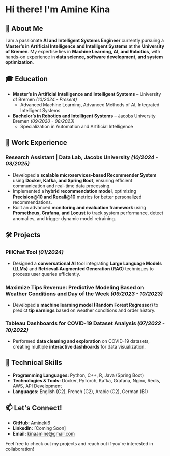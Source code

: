 # Hi there! I'm Amine Kina

## 🚀 About Me  
I am a passionate **AI and Intelligent Systems Engineer** currently pursuing a **Master’s in Artificial Intelligence and Intelligent Systems** at the **University of Bremen**. My expertise lies in **Machine Learning, AI, and Robotics**, with hands-on experience in **data science, software development, and system optimization**.

## 🎓 Education  
- **Master’s in Artificial Intelligence and Intelligent Systems** – University of Bremen *(10/2024 - Present)*  
  - Advanced Machine Learning, Advanced Methods of AI, Integrated Intelligent Systems  
- **Bachelor’s in Robotics and Intelligent Systems** – Jacobs University Bremen *(09/2020 - 08/2023)*  
  - Specialization in Automation and Artificial Intelligence  

## 💼 Work Experience  
### Research Assistant | Data Lab, Jacobs University *(10/2024 - 03/2025)*  
- Developed a **scalable microservices-based Recommender System** using **Docker, Kafka, and Spring Boot**, ensuring efficient communication and real-time data processing.  
- Implemented a **hybrid recommendation model**, optimizing **Precision@10 and Recall@10** metrics for better personalized recommendations.  
- Built an advanced **monitoring and evaluation framework** using **Prometheus, Grafana, and Locust** to track system performance, detect anomalies, and trigger dynamic model retraining.  

## 🛠 Projects  
### **PillChat Tool** *(01/2024)*  
- Designed a **conversational AI** tool integrating **Large Language Models (LLMs)** and **Retrieval-Augmented Generation (RAG)** techniques to process user queries efficiently.  

### **Maximize Tips Revenue: Predictive Modeling Based on Weather Conditions and Day of the Week** *(09/2023 - 10/2023)*  
- Developed a **machine learning model (Random Forest Regressor)** to predict **tip earnings** based on weather conditions and order history.  

### **Tableau Dashboards for COVID-19 Dataset Analysis** *(07/2022 - 10/2022)*  
- Performed **data cleaning and exploration** on COVID-19 datasets, creating multiple **interactive dashboards** for data visualization.  

## 🔧 Technical Skills  
- **Programming Languages:** Python, C++, R, Java (Spring Boot)  
- **Technologies & Tools:** Docker, PyTorch, Kafka, Grafana, Nginx, Redis, AWS, API Development  
- **Languages:** English (C2), French (C2), Arabic (C2), German (B1)  

## 📫 Let's Connect!  
- **GitHub:** [Amineki6](https://github.com/Amineki6)  
- **LinkedIn:** [Coming Soon]  
- **Email:** [kinaamine@gmail.com](mailto:kinaamine@gmail.com)  

Feel free to check out my projects and reach out if you're interested in collaboration!

